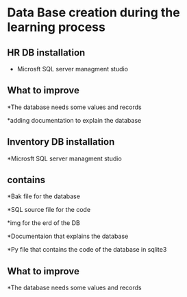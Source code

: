 # Data Base creation during the learning process
## HR DB   installation 
   *  Microsft SQL server managment studio  

## What to improve
  *The database needs some values and records 
  
  *adding documentation to explain the database 




## Inventory DB   installation
   *Microsft SQL server managment studio
   
## contains
 *Bak  file for the database 
 
 *SQL source file for the code 
 
 *img for the erd of the DB
 
 *Documentaion that explains the database
 
 *Py file that contains the code of the database in sqlite3
 
 ## What to improve
  *The database needs some values and records 
 
